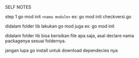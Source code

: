 SELF NOTES

step 1
go mod init `<nama module>`
ex: go mod init checkversi.go

didalam folder lib lakukan go mod juga
ex: go mod init

didalam folder lib bisa berisikan file apa saja, asal declare nama packagenya sesuai foldernya.


jangan lupa go install untuk download dependecies nya 

















